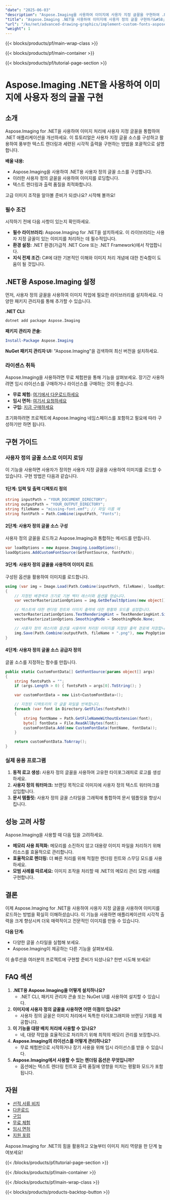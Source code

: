 ```yaml
---
"date": "2025-06-03"
"description": "Aspose.Imaging을 사용하여 이미지에 사용자 지정 글꼴을 구현하여 .NET 애플리케이션을 개선하는 방법을 알아보세요. 이 가이드에서는 설정, 구성 및 실제 적용 사례를 다룹니다."
"title": "Aspose.Imaging .NET을 사용하여 이미지에 사용자 정의 글꼴 구현하기&#58; 종합 가이드"
"url": "/ko/net/advanced-drawing-graphics/implement-custom-fonts-aspose-imaging-net-tutorial/"
"weight": 1
---
```


{{< blocks/products/pf/main-wrap-class >}}

{{< blocks/products/pf/main-container >}}

{{< blocks/products/pf/tutorial-page-section >}}
# Aspose.Imaging .NET을 사용하여 이미지에 사용자 정의 글꼴 구현
## 소개
Aspose.Imaging for .NET을 사용하여 이미지 처리에 사용자 지정 글꼴을 통합하여 .NET 애플리케이션을 개선하세요. 이 튜토리얼은 사용자 지정 글꼴 소스를 구성하고 활용하여 풍부한 텍스트 렌더링과 세련된 시각적 출력을 구현하는 방법을 포괄적으로 설명합니다.

**배울 내용:**
- Aspose.Imaging을 사용하여 .NET용 사용자 정의 글꼴 소스를 구성합니다.
- 이러한 사용자 정의 글꼴을 사용하여 이미지를 로딩합니다.
- 텍스트 렌더링과 출력 품질을 최적화합니다.

고급 이미지 조작을 알아볼 준비가 되셨나요? 시작해 볼까요!

### 필수 조건
시작하기 전에 다음 사항이 있는지 확인하세요.
- **필수 라이브러리:** Aspose.Imaging for .NET을 설치하세요. 이 라이브러리는 사용자 지정 글꼴이 있는 이미지를 처리하는 데 필수적입니다.
- **환경 설정:** .NET 환경(가급적 .NET Core 또는 .NET Framework)에서 작업합니다.
- **지식 전제 조건:** C#에 대한 기본적인 이해와 이미지 처리 개념에 대한 친숙함이 도움이 될 것입니다.

## .NET용 Aspose.Imaging 설정
먼저, 사용자 정의 글꼴을 사용하여 이미지 작업에 필요한 라이브러리를 설치하세요. 다양한 패키지 관리자를 통해 추가할 수 있습니다.

**.NET CLI:**
```bash
dotnet add package Aspose.Imaging
```

**패키지 관리자 콘솔:**
```powershell
Install-Package Aspose.Imaging
```

**NuGet 패키지 관리자 UI:**
"Aspose.Imaging"을 검색하여 최신 버전을 설치하세요.

### 라이센스 취득
Aspose.Imaging을 사용하려면 무료 체험판을 통해 기능을 살펴보세요. 장기간 사용하려면 임시 라이선스를 구매하거나 라이선스를 구매하는 것이 좋습니다.
- **무료 체험:** [여기에서 다운로드하세요](https://releases.aspose.com/imaging/net/)
- **임시 면허:** [여기서 요청하세요](https://purchase.aspose.com/temporary-license/)
- **구입:** [지금 구매하세요](https://purchase.aspose.com/buy)

초기화하려면 프로젝트에 Aspose.Imaging 네임스페이스를 포함하고 필요에 따라 구성하기만 하면 됩니다.

## 구현 가이드
### 사용자 정의 글꼴 소스로 이미지 로딩
이 기능을 사용하면 사용자가 정의한 사용자 지정 글꼴을 사용하여 이미지를 로드할 수 있습니다. 구현 방법은 다음과 같습니다.

#### 1단계: 입력 및 출력 디렉토리 정의
```csharp
string inputPath = "YOUR_DOCUMENT_DIRECTORY";
string outputPath = "YOUR_OUTPUT_DIRECTORY";
string fileName = "missing-font.emf"; // 파일 이름 예
string fontPath = Path.Combine(inputPath, "Fonts");
```

#### 2단계: 사용자 정의 글꼴 소스 구성
사용자 정의 글꼴을 로드하고 Aspose.Imaging과 통합하는 메서드를 만듭니다.
```csharp
var loadOptions = new Aspose.Imaging.LoadOptions();
loadOptions.AddCustomFontSource(GetFontSource, fontPath);
```

#### 3단계: 사용자 정의 글꼴을 사용하여 이미지 로드
구성된 옵션을 활용하여 이미지를 로드합니다.
```csharp
using (var img = Image.Load(Path.Combine(inputPath, fileName), loadOptions))
{
    // 지정된 배경색과 크기로 기본 벡터 래스터화 옵션을 얻습니다.
    var vectorRasterizationOptions = img.GetDefaultOptions(new object[] { Color.White, img.Width, img.Height }).VectorRasterizationOptions;

    // 텍스트에 대한 렌더링 힌트와 이미지 출력에 대한 평활화 모드를 설정합니다.
    vectorRasterizationOptions.TextRenderingHint = TextRenderingHint.SingleBitPerPixel;
    vectorRasterizationOptions.SmoothingMode = SmoothingMode.None;

    // 사용자 정의 래스터화 옵션을 사용하여 처리된 이미지를 지정된 출력 경로에 저장합니다.
    img.Save(Path.Combine(outputPath, fileName + ".png"), new PngOptions { VectorRasterizationOptions = vectorRasterizationOptions });
}
```

#### 4단계: 사용자 정의 글꼴 소스 공급자 정의
글꼴 소스를 지정하는 함수를 만듭니다.
```csharp
public static CustomFontData[] GetFontSource(params object[] args)
{
    string fontsPath = "";
    if (args.Length > 0) { fontsPath = args[0].ToString(); }

    var customFontData = new List<CustomFontData>();

    // 지정된 디렉토리의 각 글꼴 파일을 반복합니다.
    foreach (var font in Directory.GetFiles(fontsPath))
    {
        string fontName = Path.GetFileNameWithoutExtension(font);
        byte[] fontData = File.ReadAllBytes(font);
        customFontData.Add(new CustomFontData(fontName, fontData));
    }

    return customFontData.ToArray();
}
```

### 실제 응용 프로그램
1. **동적 로고 생성:** 사용자 정의 글꼴을 사용하여 고유한 타이포그래피로 로고를 생성하세요.
2. **사용자 정의 워터마크:** 브랜딩 목적으로 이미지에 사용자 정의 텍스트 워터마크를 삽입합니다.
3. **문서 템플릿:** 사용자 정의 글꼴 스타일을 그래픽에 통합하여 문서 템플릿을 향상시킵니다.

## 성능 고려 사항
Aspose.Imaging을 사용할 때 다음 팁을 고려하세요.
- **메모리 사용 최적화:** 메모리를 소진하지 않고 대용량 이미지 파일을 처리하기 위해 리소스를 효율적으로 관리합니다.
- **효율적으로 렌더링:** 더 빠른 처리를 위해 적절한 렌더링 힌트와 스무딩 모드를 사용하세요.
- **모범 사례를 따르세요:** 이미지 조작을 처리할 때 .NET의 메모리 관리 모범 사례를 구현합니다.

## 결론
이제 Aspose.Imaging for .NET을 사용하여 사용자 지정 글꼴을 사용하여 이미지를 로드하는 방법을 확실히 이해하셨습니다. 이 기능을 사용하면 애플리케이션의 시각적 출력을 크게 향상시켜 더욱 매력적이고 전문적인 이미지를 만들 수 있습니다. 

**다음 단계:**
- 다양한 글꼴 스타일을 실험해 보세요.
- Aspose.Imaging이 제공하는 다른 기능을 살펴보세요.

이 솔루션을 여러분의 프로젝트에 구현할 준비가 되셨나요? 한번 시도해 보세요!

## FAQ 섹션
1. **.NET용 Aspose.Imaging을 어떻게 설치하나요?**
   - .NET CLI, 패키지 관리자 콘솔 또는 NuGet UI를 사용하여 설치할 수 있습니다.
2. **이미지에 사용자 정의 글꼴을 사용하면 어떤 이점이 있나요?**
   - 사용자 정의 글꼴은 이미지 처리에서 독특한 타이포그래피와 브랜딩 기회를 제공합니다.
3. **이 기능을 대량 배치 처리에 사용할 수 있나요?**
   - 네, 대량 작업을 효율적으로 처리하기 위해 최적의 메모리 관리를 보장합니다.
4. **Aspose.Imaging의 라이선스를 어떻게 관리하나요?**
   - 무료 체험판으로 시작하거나 장기 사용을 위해 임시 라이선스를 받을 수 있습니다.
5. **Aspose.Imaging에서 사용할 수 있는 렌더링 옵션은 무엇입니까?**
   - 옵션에는 텍스트 렌더링 힌트와 출력 품질에 영향을 미치는 평활화 모드가 포함됩니다.

## 자원
- [선적 서류 비치](https://reference.aspose.com/imaging/net/)
- [다운로드](https://releases.aspose.com/imaging/net/)
- [구입](https://purchase.aspose.com/buy)
- [무료 체험](https://releases.aspose.com/imaging/net/)
- [임시 면허](https://purchase.aspose.com/temporary-license/)
- [지원 포럼](https://forum.aspose.com/c/imaging/10)

Aspose.Imaging for .NET의 힘을 활용하고 오늘부터 이미지 처리 역량을 한 단계 높여보세요!

{{< /blocks/products/pf/tutorial-page-section >}}

{{< /blocks/products/pf/main-container >}}

{{< /blocks/products/pf/main-wrap-class >}}

{{< blocks/products/products-backtop-button >}}